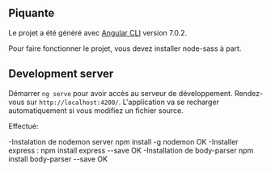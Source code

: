## Piquante

Le projet a été généré avec [Angular CLI](https://github.com/angular/angular-cli) version 7.0.2.

Pour faire fonctionner le projet, vous devez installer node-sass à part.

## Development server

Démarrer `ng serve` pour avoir accès au serveur de développement. Rendez-vous sur `http://localhost:4200/`. L'application va se recharger automatiquement si vous modifiez un fichier source.




Effectué:

-Instalation de nodemon server npm install -g nodemon OK
-Installer express : npm install express --save OK
-Installation de body-parser    npm install body-parser --save OK